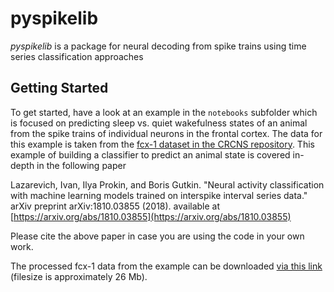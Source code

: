 # pyspikelib

*pyspikelib* is a package for neural decoding from spike trains using time series classification approaches

## Getting Started

To get started, have a look at an example in the `notebooks` subfolder which is focused on predicting sleep vs. quiet wakefulness states of an animal from the spike trains of individual neurons in the frontal cortex. The data for this example is taken from the [fcx-1 dataset in the CRCNS repository](http://crcns.org/data-sets/fcx/fcx-1/about-fcx-1). This example of building a classifier to predict an animal state is covered in-depth in the following paper


Lazarevich, Ivan, Ilya Prokin, and Boris Gutkin. "Neural activity classification with machine learning models trained on interspike interval series data." arXiv preprint arXiv:1810.03855 (2018). available at [https://arxiv.org/abs/1810.03855](https://arxiv.org/abs/1810.03855)

Please cite the above paper in case you are using the code in your own work.

The processed fcx-1 data from the example can be downloaded [via this link](https://drive.google.com/open?id=1fQKpYPHmenob692YZaG1P7YKWCYaTw19) (filesize is approximately 26 Mb).
